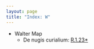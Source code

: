 ```yaml
---
layout: page
title: "Index: W"
---
```



 - Walter Map
   - De nugis curialium: [R.1.23\*](../mirador.html?c=R.1&p=23)
